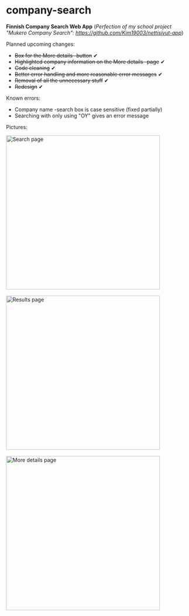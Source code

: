 # company-search
**Finnish Company Search Web App**
(*Perfection of my school project "Mukero Company Search": https://github.com/Kim19003/nettisivut-app*)

Planned upcoming changes:
- ~~Box for the More details -button~~ ✔
- ~~Highlighted company information on the More details -page~~ ✔
- ~~Code cleaning~~ ✔
- ~~Better error handling and more reasonable error messages~~ ✔
- ~~Removal of all the unnecessary stuff~~ ✔
- ~~Redesign~~ ✔

Known errors:
- Company name -search box is case sensitive (fixed partially)
- Searching with only using "OY" gives an error message

Pictures:
<p align="left">
  <img src="https://i.imgur.com/IEeFiih.jpg" width="420" title="Search page"><br><br>
  <img src="https://i.imgur.com/vIfmJBF.jpg" width="420" title="Results page"><br><br>
  <img src="https://i.imgur.com/Kft2G69.jpg" width="420" title="More details page">
</p>
